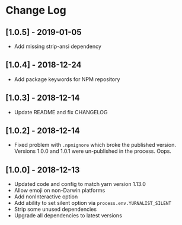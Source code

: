 # Change Log

## [1.0.5] - 2019-01-05

* Add missing strip-ansi dependency

## [1.0.4] - 2018-12-24

* Add package keywords for NPM repository

## [1.0.3] - 2018-12-14

* Update README and fix CHANGELOG

## [1.0.2] - 2018-12-14

* Fixed problem with `.npmignore` which broke the published version. Versions 1.0.0 and 1.0.1 were un-published in the process. Oops.

## [1.0.0] - 2018-12-13

* Updated code and config to match yarn version 1.13.0
* Allow emoji on non-Darwin platforms
* Add nonInteractive option
* Add ability to set silent option via `process.env.YURNALIST_SILENT`
* Strip some unused dependencies
* Upgrade all dependencies to latest versions
